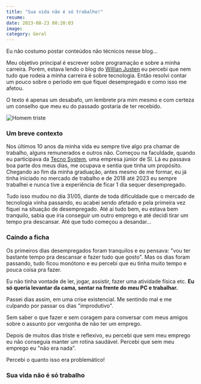 ```yaml
---
title: "Sua vida não é só trabalho!"
resume:
date: 2023-08-23 08:20:03
image:
category: Geral
---
```


Eu não costumo postar conteúdos não técnicos nesse blog...

Meu objetivo principal é escrever sobre programação e sobre a minha carreira. Porém, estava lendo o blog do [Willian Justen](https://willianjusten.com.br/) eu percebi que nem tudo que rodeia a minha carreira é sobre tecnologia. Então resolvi contar um pouco sobre o período em que fiquei desempregado e como isso me afetou.

O texto é apenas um desabafo, um lembrete pra mim mesmo e com certeza um conselho que meu eu do passado gostaria de ter recebido.

![Homem triste](/assets/img/sad-guy.jpg)

### Um breve contexto

Nos últimos 10 anos da minha vida eu sempre tive algo pra chamar de trabalho, alguns remunerados e outros não. Começou na faculdade, quando eu participava da [Tecno System](https://tecnosystemej.com.br/), uma empresa júnior de SI. Lá eu passava boa parte dos meus dias, me ocupava e sentia que tinha um propósito. Chegando ao fim da minha graduação, antes mesmo de me formar, eu já tinha iniciado no mercado de trabalho e de 2018 até 2023 eu sempre trabalhei e nunca tive a experiência de ficar 1 dia sequer desempregado.

Tudo isso mudou no dia 31/05, diante de toda dificuldade que o mercado de tecnologia vinha passando, eu acabei sendo afetado e pela primeira vez fiquei na situação de desempregado. Até ai tudo bem, eu estava bem tranquilo, sabia que iria conseguir um outro emprego e até decidi tirar um tempo pra descansar. Até que tudo começou a desandar...

### Caindo a ficha

Os primeiros dias desempregados foram tranquilos e eu pensava: "vou ter bastante tempo pra descansar e fazer tudo que gosto". Mas os dias foram passando, tudo ficou monótono e eu percebi que eu tinha muito tempo e pouca coisa pra fazer.

Eu não tinha vontade de ler, jogar, assistir, fazer uma atividade física etc. **Eu só queria levantar da cama, sentar na frente do meu PC e trabalhar.**

Passei dias assim, em uma crise existencial. Me sentindo mal e me culpando por passar os dias "improdutivo".

Sem saber o que fazer e sem coragem para conversar com meus amigos sobre o assunto por vergonha de não ter um emprego.

Depois de muitos dias triste e reflexivo, eu percebi que sem meu emprego eu não conseguia manter um rotina saudável. Percebi que sem meu emprego eu "não era nada".

Percebi o quanto isso era problemático!

### Sua vida não é só trabalho
